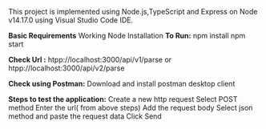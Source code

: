 This project is implemented using Node.js,TypeScript and Express on Node v14.17.0 using Visual Studio Code IDE.

**Basic Requirements**
    Working Node Installation 
**To Run:**
    npm install
    npm start

**Check Url :**
    htpp://localhost:3000/api/v1/parse 
    or
    htpp://localhost:3000/api/v2/parse

**Check using Postman:**
    Download and install postman desktop client
    
**Steps to test the application:**
    Create a new http request
    Select POST method
    Enter the url( from above steps)
    Add the request body
    Select json method and paste the request data
    Click Send

